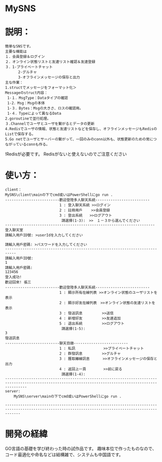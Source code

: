 # MySNS
# 説明：
    簡単なSNSです。
    主要な機能は
    １．会員登録＆ログイン
    ２．オンライン状態リストと友達リスト確認＆友達登録
    ３．1-プライベートチャット
          2-グルチャ
          3-オフラインメッセージの保存と出力
    主な作業：
    1.structでメッセージをフォーマット化＞ 
    Messageのstruct内容：
     1-１．MsgType：Dataタイプの確認
     1-2．Msg：Msgの本体
     1-３．Bytes：Msgの大きさ、ロスの確認用。
     1-４．Typeによって異なるData   
    2.goroutineで並行処理。
    ３.Channelでユーザとユーザを繋がるとデータの更新
    4.Redisでユーザの情報、状態と友達リストなどを保存し、オフラインメッセージもRedisのListで保存する。
    5.Go netでユーザとサーバーの繋がって、一回のみのconn以外も、状態更新のための常につながっているconnも作る。
    
!Redisが必要です。
    Redisがないと使えないのでご注意ください
# 使い方：
    client：
    MySNS\client\mainの下でcmd或いはPowerShellにgo run .
    -------------------------歡迎登陸多人聊天系統-------------------------
                             1 : 登入聊天系統 >>ログイン
                             2 : 註冊用戶    >>会員登録
                             3 : 登出系統　　>>ログアウト
                              請選擇(1-3):　>>　１－３から選んでください
    ---------------------------------------------------------------------
    登入聊天室
    請輸入用戶ID號: >userIdを入力してください

    請輸入用戶密碼: >パスワードを入力してください
    ---------------------------------------------------------------------------
    請輸入用戶ID號:
    1
    請輸入用戶密碼:
    123456
    登入成功!
    歡迎回來! 張三
    -------------------------歡迎登陸多人聊天系統-------------------------
                             1 : 顯示所有在線列表 >>オンライン状態のユーザリストを表示
                             2 : 顯示好友在線列表　>>オンライン状態の友達リストを表示
                             3 : 發送訊息         >>送信
                             4 : 新增好友         >>友達追加
                             5 : 退出系統         >>ログアウト
                              請選擇(1-5):
    3
    發送訊息
    -------------------------聊天目錄-------------------------
                             1 : 私訊             >>プライベートチャット
                             2 : 群發訊息         >>グルチャ
                             3 : 獲取離線訊息      >>オフラインメッセージの保存と出力
                             4 : 返回上一頁        >>前に戻る
                              請選擇(1-4):
    ------------------------------------------------------------------------------------------------------------------------------------------------------
    server:
        MySNS\server\mainの下でcmd或いはPowerShellにgo run .
    
    ---------------------------------------------------------------------------------------------------------------------------------------------------

# 開発の経緯
GO言語の基礎を学び終わった時の試作品です。
趣味本位で作ったものなので、コード最適化や命名などは結構雑で、システムも中国語です。

